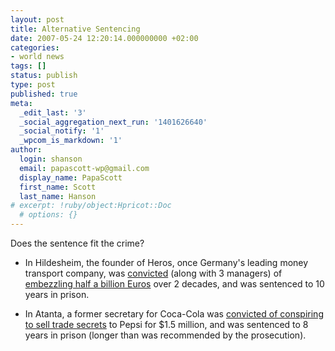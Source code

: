 ```yaml
---
layout: post
title: Alternative Sentencing
date: 2007-05-24 12:20:14.000000000 +02:00
categories:
- world news
tags: []
status: publish
type: post
published: true
meta:
  _edit_last: '3'
  _social_aggregation_next_run: '1401626640'
  _social_notify: '1'
  _wpcom_is_markdown: '1'
author:
  login: shanson
  email: papascott-wp@gmail.com
  display_name: PapaScott
  first_name: Scott
  last_name: Hanson
# excerpt: !ruby/object:Hpricot::Doc
  # options: {}
---
```

<p>Does the sentence fit the crime?</p>
<ul>
<li>
<p>In Hildesheim, the founder of Heros, once Germany's leading money transport company, was <a href="http://www.iht.com/articles/ap/2007/05/23/business/EU-FIN-Germany-Embezzlement-Trial.php">convicted</a> (along with 3 managers) of <a href="http://www.papascott.de/archives/2006/02/20/if-you-cant-trust-your-armored-car-company/">embezzling half a billion Euros</a> over 2 decades, and was sentenced to 10 years in prison.</p>
</li>
<li>
<p>In Atanta, a former secretary for Coca-Cola was <a href="http://www.businessweek.com/ap/financialnews/D8PA8HM80.htm">convicted of conspiring to sell trade secrets</a> to Pepsi for $1.5 million, and was sentenced to 8 years in prison (longer than was recommended by the prosecution).</p>
</li>
</ul>
